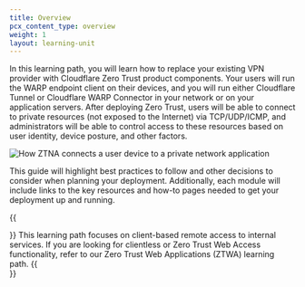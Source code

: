 ```yaml
---
title: Overview
pcx_content_type: overview
weight: 1
layout: learning-unit
---
```


In this learning path, you will learn how to replace your existing VPN provider with Cloudflare Zero Trust product components. Your users will run the WARP endpoint client on their devices, and you will run either Cloudflare Tunnel or Cloudflare WARP Connector in your network or on your application servers. After deploying Zero Trust, users will be able to connect to private resources (not exposed to the Internet) via TCP/UDP/ICMP, and administrators will be able to control access to these resources based on user identity, device posture, and other factors.

![How ZTNA connects a user device to a private network application](/images/cloudflare-one/zero-trust-security/ztna-overview.png)

This guide will highlight best practices to follow and other decisions to consider when planning your deployment. Additionally, each module will include links to the key resources and how-to pages needed to get your deployment up and running.

{{<Aside type="note">}}
This learning path focuses on client-based remote access to internal services. If you are looking for clientless or Zero Trust Web Access functionality, refer to our Zero Trust Web Applications (ZTWA) learning path.
{{</Aside>}}
